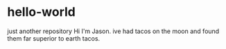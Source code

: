# hello-world
just another repository
Hi I'm Jason.
ive had tacos on the moon and found them far superior to earth tacos.
